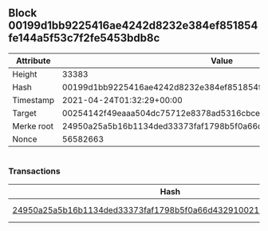 ## Block 00199d1bb9225416ae4242d8232e384ef851854fe144a5f53c7f2fe5453bdb8c

Attribute | Value
--- | ---
Height | 33383
Hash | 00199d1bb9225416ae4242d8232e384ef851854fe144a5f53c7f2fe5453bdb8c
Timestamp | 2021-04-24T01:32:29+00:00
Target | 00254142f49eaaa504dc75712e8378ad5316cbcead634704b3734b6271167cc4
Merke root | 24950a25a5b16b1134ded33373faf1798b5f0a66d432910021800cc117ebee4e
Nonce | 56582663

```

```

### Transactions

Hash | Amount
--- | ---
[24950a25a5b16b1134ded33373faf1798b5f0a66d432910021800cc117ebee4e](24950a25a5b16b1134ded33373faf1798b5f0a66d432910021800cc117ebee4e.md) | 10.00000000 SKEPTI 
